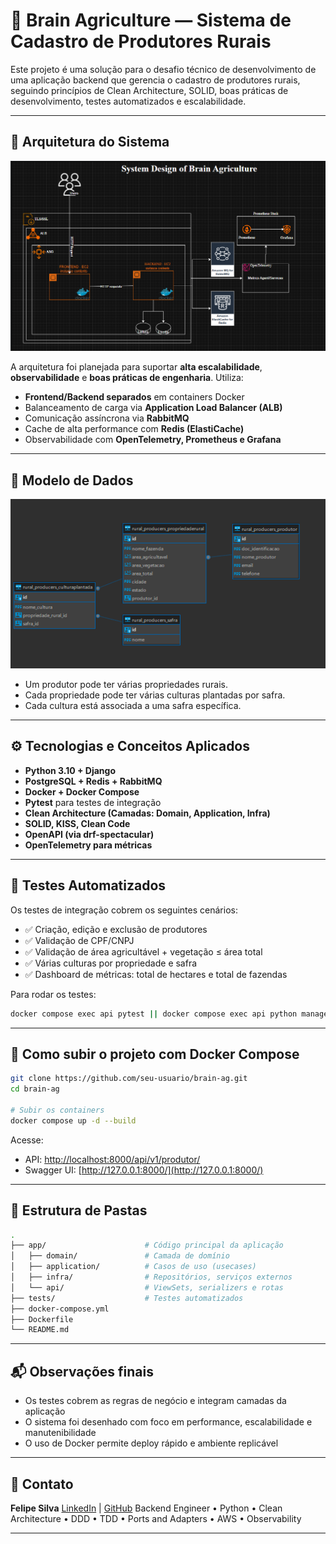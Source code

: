 # 🌾 Brain Agriculture — Sistema de Cadastro de Produtores Rurais

Este projeto é uma solução para o desafio técnico de desenvolvimento de uma aplicação backend que gerencia o cadastro de produtores rurais, seguindo princípios de Clean Architecture, SOLID, boas práticas de desenvolvimento, testes automatizados e escalabilidade.

---

## 📐 Arquitetura do Sistema

![System Design](./docs/system-design.png)

A arquitetura foi planejada para suportar **alta escalabilidade**, **observabilidade** e **boas práticas de engenharia**. Utiliza:

* **Frontend/Backend separados** em containers Docker
* Balanceamento de carga via **Application Load Balancer (ALB)**
* Comunicação assíncrona via **RabbitMQ**
* Cache de alta performance com **Redis (ElastiCache)**
* Observabilidade com **OpenTelemetry, Prometheus e Grafana**

---

## 🧩 Modelo de Dados

![Diagrama Entidade Relacionamento](./docs/data-model.png)

* Um produtor pode ter várias propriedades rurais.
* Cada propriedade pode ter várias culturas plantadas por safra.
* Cada cultura está associada a uma safra específica.

---

## ⚙️ Tecnologias e Conceitos Aplicados

* **Python 3.10 + Django**
* **PostgreSQL + Redis + RabbitMQ**
* **Docker + Docker Compose**
* **Pytest** para testes de integração
* **Clean Architecture (Camadas: Domain, Application, Infra)**
* **SOLID, KISS, Clean Code**
* **OpenAPI (via drf-spectacular)**
* **OpenTelemetry para métricas**

---

## 🧪 Testes Automatizados

Os testes de integração cobrem os seguintes cenários:

* ✅ Criação, edição e exclusão de produtores
* ✅ Validação de CPF/CNPJ
* ✅ Validação de área agricultável + vegetação ≤ área total
* ✅ Várias culturas por propriedade e safra
* ✅ Dashboard de métricas: total de hectares e total de fazendas

Para rodar os testes:

```bash
docker compose exec api pytest || docker compose exec api python manage.py test
```
---

## 🚀 Como subir o projeto com Docker Compose

```bash
git clone https://github.com/seu-usuario/brain-ag.git
cd brain-ag

# Subir os containers
docker compose up -d --build
```

Acesse:

* API: [http://localhost:8000/api/v1/produtor/](http://localhost:8000/api/v1/produtor/)
* Swagger UI: [http://127.0.0.1:8000/](http://127.0.0.1:8000/)

---

## 📁 Estrutura de Pastas

```bash
.
├── app/                      # Código principal da aplicação
│   ├── domain/               # Camada de domínio
│   ├── application/          # Casos de uso (usecases)
│   ├── infra/                # Repositórios, serviços externos
│   └── api/                  # ViewSets, serializers e rotas
├── tests/                    # Testes automatizados
├── docker-compose.yml
├── Dockerfile
└── README.md
```

---

## 📬 Observações finais

* Os testes cobrem as regras de negócio e integram camadas da aplicação
* O sistema foi desenhado com foco em performance, escalabilidade e manutenibilidade
* O uso de Docker permite deploy rápido e ambiente replicável

---

## 🤝 Contato

**Felipe Silva**
[LinkedIn](https://www.linkedin.com/in/felipeitdev/) | [GitHub](https://github.com/felipeit/)
Backend Engineer • Python • Clean Architecture • DDD • TDD • Ports and Adapters • AWS • Observability

---

